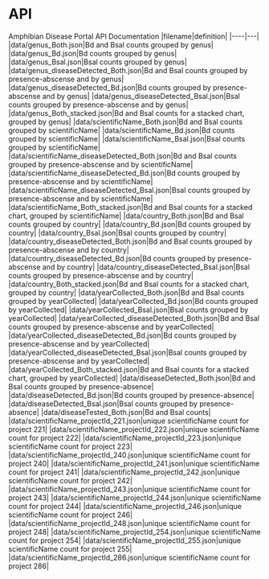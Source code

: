 # API

Amphibian Disease Portal API Documentation
|filename|definition|
|----|---|
|data/genus_Both.json|Bd and Bsal counts grouped by genus|
|data/genus_Bd.json|Bd counts grouped by genus|
|data/genus_Bsal.json|Bsal counts grouped by genus|
|data/genus_diseaseDetected_Both.json|Bd and Bsal counts grouped by presence-abscense and by genus|
|data/genus_diseaseDetected_Bd.json|Bd counts grouped by presence-abscense and by genus|
|data/genus_diseaseDetected_Bsal.json|Bsal counts grouped by presence-abscense and by genus|
|data/genus_Both_stacked.json|Bd and Bsal counts for a stacked chart, grouped by genus|
|data/scientificName_Both.json|Bd and Bsal counts grouped by scientificName|
|data/scientificName_Bd.json|Bd counts grouped by scientificName|
|data/scientificName_Bsal.json|Bsal counts grouped by scientificName|
|data/scientificName_diseaseDetected_Both.json|Bd and Bsal counts grouped by presence-abscense and by scientificName|
|data/scientificName_diseaseDetected_Bd.json|Bd counts grouped by presence-abscense and by scientificName|
|data/scientificName_diseaseDetected_Bsal.json|Bsal counts grouped by presence-abscense and by scientificName|
|data/scientificName_Both_stacked.json|Bd and Bsal counts for a stacked chart, grouped by scientificName|
|data/country_Both.json|Bd and Bsal counts grouped by country|
|data/country_Bd.json|Bd counts grouped by country|
|data/country_Bsal.json|Bsal counts grouped by country|
|data/country_diseaseDetected_Both.json|Bd and Bsal counts grouped by presence-abscense and by country|
|data/country_diseaseDetected_Bd.json|Bd counts grouped by presence-abscense and by country|
|data/country_diseaseDetected_Bsal.json|Bsal counts grouped by presence-abscense and by country|
|data/country_Both_stacked.json|Bd and Bsal counts for a stacked chart, grouped by country|
|data/yearCollected_Both.json|Bd and Bsal counts grouped by yearCollected|
|data/yearCollected_Bd.json|Bd counts grouped by yearCollected|
|data/yearCollected_Bsal.json|Bsal counts grouped by yearCollected|
|data/yearCollected_diseaseDetected_Both.json|Bd and Bsal counts grouped by presence-abscense and by yearCollected|
|data/yearCollected_diseaseDetected_Bd.json|Bd counts grouped by presence-abscense and by yearCollected|
|data/yearCollected_diseaseDetected_Bsal.json|Bsal counts grouped by presence-abscense and by yearCollected|
|data/yearCollected_Both_stacked.json|Bd and Bsal counts for a stacked chart, grouped by yearCollected|
|data/diseaseDetected_Both.json|Bd and Bsal counts grouped by presence-absence|
|data/diseaseDetected_Bd.json|Bd counts grouped by presence-absence|
|data/diseaseDetected_Bsal.json|Bsal counts grouped by presence-absence|
|data/diseaseTested_Both.json|Bd and Bsal counts|
|data/scientificName_projectId_221.json|unique scientificName count for project 221|
|data/scientificName_projectId_222.json|unique scientificName count for project 222|
|data/scientificName_projectId_223.json|unique scientificName count for project 223|
|data/scientificName_projectId_240.json|unique scientificName count for project 240|
|data/scientificName_projectId_241.json|unique scientificName count for project 241|
|data/scientificName_projectId_242.json|unique scientificName count for project 242|
|data/scientificName_projectId_243.json|unique scientificName count for project 243|
|data/scientificName_projectId_244.json|unique scientificName count for project 244|
|data/scientificName_projectId_246.json|unique scientificName count for project 246|
|data/scientificName_projectId_248.json|unique scientificName count for project 248|
|data/scientificName_projectId_254.json|unique scientificName count for project 254|
|data/scientificName_projectId_255.json|unique scientificName count for project 255|
|data/scientificName_projectId_286.json|unique scientificName count for project 286|
